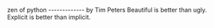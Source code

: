 zen of python
------------- by Tim Peters
Beautiful is better than ugly.
Explicit is better than implicit.